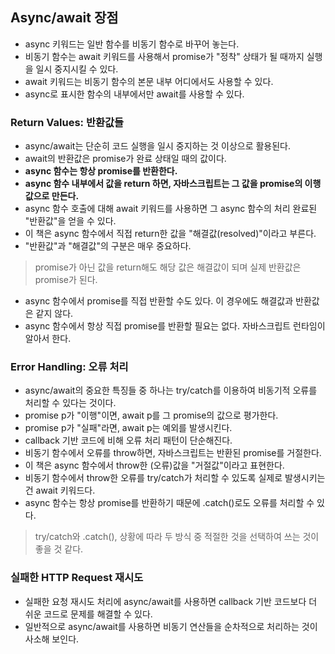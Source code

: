 ## Async/await 장점

- async 키워드는 일반 함수를 비동기 함수로 바꾸어 놓는다.
- 비동기 함수는 await 키워드를 사용해서 promise가 "정착" 상태가 될 때까지 실행을 일시 중지시킬 수 있다.
- await 키워드는 비동기 함수의 본문 내부 어디에서도 사용할 수 있다.
- async로 표시한 함수의 내부에서만 await를 사용할 수 있다.

### Return Values: 반환값들

- async/await는 단순히 코드 실행을 일시 중지하는 것 이상으로 활용된다.
- await의 반환값은 promise가 완료 상태일 때의 값이다.
- **async 함수는 항상 promise를 반환한다.**
- **async 함수 내부에서 값을 return 하면, 자바스크립트는 그 값을 promise의 이행값으로 만든다.**
- async 함수 호출에 대해 await 키워드를 사용하면 그 async 함수의 처리 완료된 "반환값"을 얻을 수 있다.
- 이 책은 async 함수에서 직접 return한 값을 "해결값(resolved)"이라고 부른다.
- "반환값"과 "해결값"의 구분은 매우 중요하다.

> promise가 아닌 값을 return해도 해당 값은 해결값이 되며 실제 반환값은 promise가 된다.

- async 함수에서 promise를 직접 반환할 수도 있다. 이 경우에도 해결값과 반환값은 같지 않다.
- async 함수에서 항상 직접 promise를 반환할 필요는 없다. 자바스크립트 런타임이 알아서 한다.

### Error Handling: 오류 처리

- async/await의 중요한 특징들 중 하나는 try/catch를 이용하여 비동기적 오류를 처리할 수 있다는 것이다.
- promise p가 "이행"이면, await p를 그 promise의 값으로 평가한다.
- promise p가 "실패"라면, await p는 예외를 발생시킨다.
- callback 기반 코드에 비해 오류 처리 패턴이 단순해진다.
- 비동기 함수에서 오류를 throw하면, 자바스크립트는 반환된 promise를 거절한다.
- 이 책은 async 함수에서 throw한 (오류)값을 "거절값"이라고 표현한다.
- 비동기 함수에서 throw한 오류를 try/catch가 처리할 수 있도록 실제로 발생시키는건 await 키워드다.
- async 함수는 항상 promise를 반환하기 때문에 .catch()로도 오류를 처리할 수 있다.

> try/catch와 .catch(), 상황에 따라 두 방식 중 적절한 것을 선택하여 쓰는 것이 좋을 것 같다.

### 실패한 HTTP Request 재시도

- 실패한 요청 재시도 처리에 async/await를 사용하면 callback 기반 코드보다 더 쉬운 코드로 문제를 해결할 수 있다.
- 일반적으로 async/await를 사용하면 비동기 연산들을 순차적으로 처리하는 것이 사소해 보인다.

